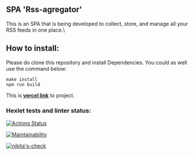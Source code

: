 ## SPA 'Rss-agregator'

This is an SPA that is being developed to collect, store, and manage all your RSS feeds in one place.\

## How to install:

Please do clone this repository and install Dependencies.
You could as well use the command below:

```
make install
npm run build
```

This is **[vercel link](https://frontend-project-11-chi-lilac.vercel.app)** to project.

### Hexlet tests and linter status:

[![Actions Status](https://github.com/nesquick017/frontend-project-11/workflows/hexlet-check/badge.svg)](https://github.com/nesquick017/frontend-project-11/actions)

[![Maintainability](https://api.codeclimate.com/v1/badges/dc5771276d766693df41/maintainability)](https://codeclimate.com/github/nesquick017/frontend-project-11/maintainability)

[![nikita's-check](https://github.com/nesquick017/frontend-project-11/actions/workflows/nikita-check.yml/badge.svg)](https://github.com/nesquick017/frontend-project-11/actions/workflows/nikita-check.yml)
